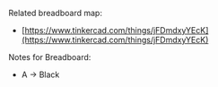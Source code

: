 Related breadboard map:

 - [https://www.tinkercad.com/things/jFDmdxyYEcK](https://www.tinkercad.com/things/jFDmdxyYEcK)

Notes for Breadboard:

 - A -> Black
